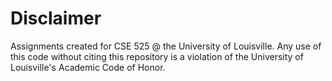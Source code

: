 # Disclaimer
Assignments created for CSE 525 @ the University of Louisville. Any use of this code without citing this repository is a violation of the University of Louisville's Academic Code of Honor.
